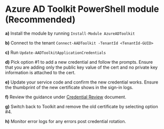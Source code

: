 # Azure AD Toolkit PowerShell module (Recommended)

**a)** Install the module by running `Install-Module AzureADToolkit`

**b)** Connect to the tenant `Connect-AADToolkit -TenantId <TenantId-GUID>`

**c)** Run `Update-AADToolkitApplicationCredentials`

**d)** Pick option #1 to add a new credential and follow the prompts. Ensure that you are adding only the public key value of the cert and no private key information is attached to the cert.

**e)** Update your service code and confirm the new credential works. Ensure the thumbprint of the new certificate shows in the sign-in logs.

**f)** Review the guidance under [Credential Review](credentials-review.md) document.

**g)** Switch back to Toolkit and remove the old certificate by selecting option #4.

**h)** Monitor error logs for any errors post credential rotation.
